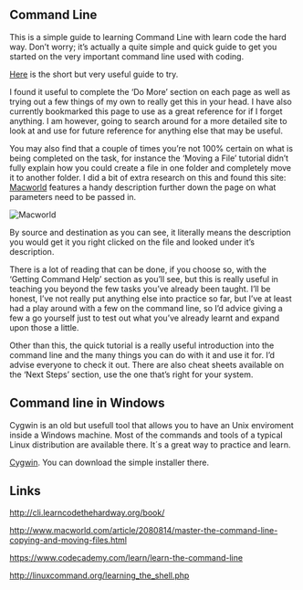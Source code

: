 ## Command Line

This is a simple guide to learning Command Line with learn code the hard way. Don’t worry; it’s actually a quite simple and quick guide to get you started on the very important command line used with coding.

[Here](http://cli.learncodethehardway.org/book/) is the short but very useful guide to try.

I found it useful to complete the ‘Do More’ section on each page as well as trying out a few things of my own to really get this in your head. I have also currently bookmarked this page to use as a great reference for if I forget anything. I am however, going to search around for a more detailed site to look at and use for future reference for anything else that may be useful.

You may also find that a couple of times you’re not 100% certain on what is being completed on the task, for instance the ‘Moving a File’ tutorial didn’t fully explain how you could create a file in one folder and completely move it to another folder. I did a bit of extra research on this and found this site: [Macworld](http://www.macworld.com/article/2080814/master-the-command-line-copying-and-moving-files.html) features a handy description further down the page on what parameters need to be passed in.

![Macworld](http://i.imgur.com/dBXzqQl.png)

By source and destination as you can see, it literally means the description you would get it you right clicked on the file and looked under it’s description.

There is a lot of reading that can be done, if you choose so, with the ‘Getting Command Help’ section as you’ll see, but this is really useful in teaching you beyond the few tasks you’ve already been taught. I’ll be honest, I’ve not really put anything else into practice so far, but I’ve at least had a play around with a few on the command line, so I’d advice giving a few a go yourself just to test out what you’ve already learnt and expand upon those a little.

Other than this, the quick tutorial is a really useful introduction into the command line and the many things you can do with it and use it for. I’d advise everyone to check it out. There are also cheat sheets available on the ‘Next Steps’ section, use the one that’s right for your system.

## Command line in Windows

Cygwin is an old but usefull tool that allows you to have an Unix enviroment inside a Windows machine. Most of the commands and tools of a typical Linux distribution are available there. It´s a great way to practice and learn.

[Cygwin](https://www.cygwin.com/). You can download the simple installer there. 

## Links

http://cli.learncodethehardway.org/book/

http://www.macworld.com/article/2080814/master-the-command-line-copying-and-moving-files.html

https://www.codecademy.com/learn/learn-the-command-line

http://linuxcommand.org/learning_the_shell.php


